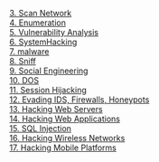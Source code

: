 [3. Scan Network](3ScanNetwork.md)\
[4. Enumeration](4Enumeration.md)\
[5. Vulnerability Analysis](5VulnerabilityAnalysis.md)\
[6. SystemHacking](6SystemHacking.md)\
[7. malware](7Malware.md)\
[8. Sniff](8Sniff.md)\
[9. Social Engineering](9SocialEngineering.md)\
[10. DOS](10DOS.md)\
[11. Session Hijacking](11SessionHijacking.md)\
[12. Evading IDS, Firewalls, Honeypots](12Evading.md)\
[13. Hacking Web Servers](13HackWebServers.md)\
[14. Hacking Web Applications](14HackWebApplications.md)\
[15. SQL Injection](15SqlInjection.md)\
[16. Hacking Wireless Networks](16Wireless.md)\
[17. Hacking Mobile Platforms](17Mobile.md)
